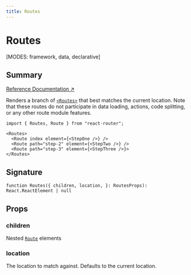 ```yaml
---
title: Routes
---
```


# Routes

<!--
⚠️ ⚠️ IMPORTANT ⚠️ ⚠️ 

Thank you for helping improve our documentation!

This file is auto-generated from the JSDoc comments in the source
code, so please edit the JSDoc comments in the file below and this
file will be re-generated once those changes are merged.

https://github.com/remix-run/react-router/blob/main/packages/react-router/lib/components.tsx#L1127
-->

[MODES: framework, data, declarative]

## Summary

[Reference Documentation ↗](https://api.reactrouter.com/v7/functions/react_router.Routes.html)

Renders a branch of [`<Routes>`](../components/Route) that best matches the current
location. Note that these routes do not participate in data loading, actions,
code splitting, or any other route module features.

```tsx
import { Routes, Route } from "react-router";

<Routes>
  <Route index element={<StepOne />} />
  <Route path="step-2" element={<StepTwo />} />
  <Route path="step-3" element={<StepThree />}>
</Routes>
```

## Signature

```tsx
function Routes({ children, location, }: RoutesProps): React.ReactElement | null
```

## Props

### children

Nested [`Route`](../components/Route) elements

### location

The location to match against. Defaults to the current location.

